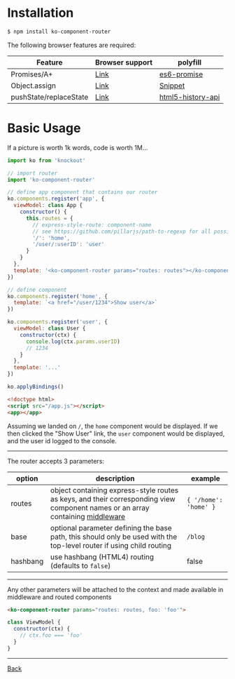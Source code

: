# Installation
```bash
$ npm install ko-component-router
```

The following browser features are required:

Feature | Browser support | polyfill
---|---|---
Promises/A+ | [Link](https://developer.mozilla.org/en-US/docs/Web/JavaScript/Reference/Global_Objects/Promise#Browser_compatibility) | [es6-promise](https://github.com/stefanpenner/es6-promise)
Object.assign | [Link](https://developer.mozilla.org/en-US/docs/Web/JavaScript/Reference/Global_Objects/Object/assign#Browser_compatibility) | [Snippet](https://developer.mozilla.org/en-US/docs/Web/JavaScript/Reference/Global_Objects/Object/assign#Polyfill)
pushState/replaceState | [Link](https://developer.mozilla.org/en-US/docs/Web/API/History_API#Browser_compatibility) | [html5-history-api](https://github.com/devote/HTML5-History-API)



# Basic Usage

If a picture is worth 1k words, code is worth 1M...

```javascript
import ko from 'knockout'

// import router
import 'ko-component-router'

// define app component that contains our router
ko.components.register('app', {
  viewModel: class App {
    constructor() {
      this.routes = {
        // express-style-route: component-name        
        // see https://github.com/pillarjs/path-to-regexp for all possibilities
        '/': 'home',
        '/user/:userID': 'user'
      }
    }
  },
  template: '<ko-component-router params="routes: routes"></ko-component-router>'
})

// define component
ko.components.register('home', {
  template: `<a href="/user/1234">Show user</a>`
})

ko.components.register('user', {
  viewModel: class User {
    constructor(ctx) {
      console.log(ctx.params.userID)
      // 1234
    }
  },
  template: '...'
})

ko.applyBindings()
```

```html
<!doctype html>
<script src="/app.js"></script>
<app></app>
```

Assuming we landed on `/`, the `home` component would be displayed. If we then clicked
the "Show User" link, the `user` component would be displayed, and the user id logged
to the console.

---

The router accepts 3 parameters:

| option | description | example |
| ------ | ----------- | ------- |
| routes | object containing express-style routes as keys, and their corresponding view component names or an array containing [middleware](./middleware.md) | `{ '/home': 'home' }` |
| base   | optional parameter defining the base path, this should only be used with the top-level router if using child routing | `/blog` |
| hashbang | use hashbang (HTML4) routing (defaults to `false`) | false |

---

Any other parameters will be attached to the context and made available in middleware and routed components

```html
<ko-component-router params="routes: routes, foo: 'foo'">
```

```javascript
class ViewModel {
  constructor(ctx) {
    // ctx.foo === 'foo'
  }
}
```

---

[Back](./README.md)
